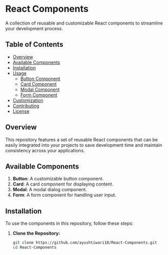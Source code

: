 # React Components

A collection of reusable and customizable React components to streamline your development process.

## Table of Contents

- [Overview](#overview)
- [Available Components](#available-components)
- [Installation](#installation)
- [Usage](#usage)
  - [Button Component](#button-component)
  - [Card Component](#card-component)
  - [Modal Component](#modal-component)
  - [Form Component](#form-component)
- [Customization](#customization)
- [Contributing](#contributing)
- [License](#license)

## Overview

This repository features a set of reusable React components that can be easily integrated into your projects to save development time and maintain consistency across your applications.

## Available Components

1. **Button**: A customizable button component.
2. **Card**: A card component for displaying content.
3. **Modal**: A modal dialog component.
4. **Form**: A form component for handling user input.

## Installation

To use the components in this repository, follow these steps:

1. **Clone the Repository:**
   ```bash
   git clone https://github.com/ayushtiwari18/React-Components.git
   cd React-Components
